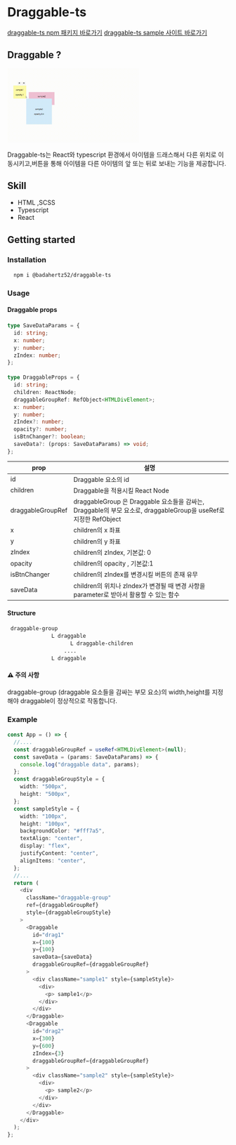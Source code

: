 # Draggable-ts

[draggable-ts npm 패키지 바로가기](https://www.npmjs.com/package/@badahertz52/draggable-ts)
[draggable-ts sample 사이트 바로가기](https://badahertz52.github.io/draggable-ts)

## Draggable ?

<img src="./draggable.gif" alt="draggable-sample" width="300px" >

Draggable-ts는 React와 typescript 환경에서 아이템을 드래스해서 다른 위치로 이동시키고,버튼을 통해 아이템을 다른 아이템의 앞 또는 뒤로 보내는 기능을 제공합니다.

## Skill

- HTML ,SCSS
- Typescript
- React

## Getting started

### Installation

```bash
  npm i @badahertz52/draggable-ts
```

### Usage

#### Draggable props

```ts
type SaveDataParams = {
  id: string;
  x: number;
  y: number;
  zIndex: number;
};

type DraggableProps = {
  id: string;
  children: ReactNode;
  draggableGroupRef: RefObject<HTMLDivElement>;
  x: number;
  y: number;
  zIndex?: number;
  opacity?: number;
  isBtnChanger?: boolean;
  saveData?: (props: SaveDataParams) => void;
};
```

| prop              | 설명                                                                                                             |
| ----------------- | ---------------------------------------------------------------------------------------------------------------- |
| id                | Draggable 요소의 id                                                                                              |
| children          | Draggable을 적용시킬 React Node                                                                                  |
| draggableGroupRef | draggableGroup 은 Draggable 요소들을 감싸는, Draggable의 부모 요소로, draggableGroup을 useRef로 지정한 RefObject |
| x                 | children의 x 좌표                                                                                                |
| y                 | children의 y 좌표                                                                                                |
| zIndex            | children의 zIndex, 기본값: 0                                                                                     |
| opacity           | children의 opacity , 기본값:1                                                                                    |
| isBtnChanger      | children의 zIndex를 변경시킬 버튼의 존재 유무                                                                    |
| saveData          | children의 위치나 zIndex가 변경될 때 변경 사항을 parameter로 받아서 활용할 수 있는 함수                          |

#### Structure

```bash
 draggable-group
              L draggable
                    L draggable-children
                  ....
              L draggable
```

#### ⚠️ 주의 사항

draggable-group (draggable 요소들을 감싸는 부모 요소)의 width,height를 지정해야 draggable이 정상적으로 작동합니다.

### Example

```ts
const App = () => {
  //....
  const draggableGroupRef = useRef<HTMLDivElement>(null);
  const saveData = (params: SaveDataParams) => {
    console.log("draggable data", params);
  };
  const draggableGroupStyle = {
    width: "500px",
    height: "500px",
  };
  const sampleStyle = {
    width: "100px",
    height: "100px",
    backgroundColor: "#fff7a5",
    textAlign: "center",
    display: "flex",
    justifyContent: "center",
    alignItems: "center",
  };
  //...
  return (
    <div
      className="draggable-group"
      ref={draggableGroupRef}
      style={draggableGroupStyle}
    >
      <Draggable
        id="drag1"
        x={100}
        y={100}
        saveData={saveData}
        draggableGroupRef={draggableGroupRef}
      >
        <div className="sample1" style={sampleStyle}>
          <div>
            <p> sample1</p>
          </div>
        </div>
      </Draggable>
      <Draggable
        id="drag2"
        x={300}
        y={600}
        zIndex={3}
        draggableGroupRef={draggableGroupRef}
      >
        <div className="sample2" style={sampleStyle}>
          <div>
            <p> sample2</p>
          </div>
        </div>
      </Draggable>
    </div>
  );
};
```
